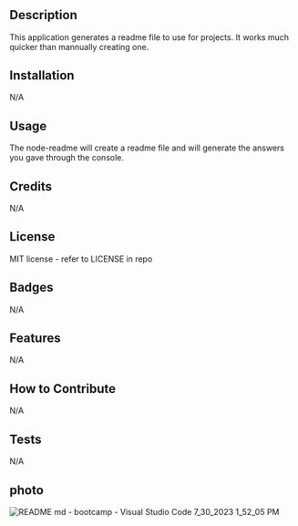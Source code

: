 # <node-readme>

## Description

This application generates a readme file to use for projects. It works much quicker than mannually creating one.


## Installation

N/A

## Usage 
The node-readme will create a readme file and will generate the answers you gave through the console.

## Credits

N/A

## License

MIT license - refer to LICENSE in repo

## Badges

N/A

## Features

N/A

## How to Contribute

N/A

## Tests

N/A

## photo

![README md - bootcamp - Visual Studio Code 7_30_2023 1_52_05 PM](https://github.com/LauerPeter/node-readme/assets/135652706/931dfdb3-d0d1-4332-8547-4505af4611ce)

